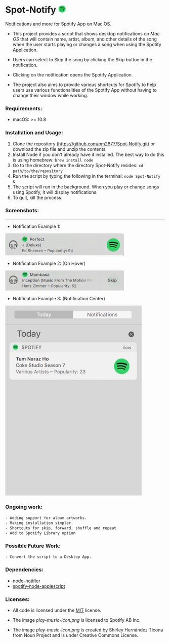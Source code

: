 # Spot-Notify <img src="screenshots/spotify-logo.png" alt="Spotify logo" style="width: 25px; height:25px;"/>

Notifications and more for Spotify App on Mac OS.

- This project provides a script that shows desktop notifications on _Mac OS_ that will contain name, artist, album, and other details of the song when the user starts playing or changes a song when using the Spotify Application.

- Users can select to Skip the song by clicking the Skip button in the notification.

- Clicking on the notification opens the Spotify Application.

- The project also aims to provide various shortcuts for Spotify to help users use various functionalities of the Spotify App without having to change their window while working. 


### Requirements:
- macOS: >= 10.8

### Installation and Usage:
1. Clone the repository (https://github.com/pm2877/Spot-Notify.git) or download the zip file and unzip the contents.
2. Install Node if you don't already have it installed. The best way to do this is using homebrew:
	`brew install node`
3. Go to the directory where the directory Spot-Notify resides:
    `cd path/to/the/repository`
4. Run the script by typing the following in the terminal:
    `node Spot-Notify &`
5. The script will run in the background. When you play or change songs using Spotify, it will display notifications.
6. To quit, kill the process.

### Screenshots:
-------------------

- Notification Example 1:
<img src="screenshots/perfect-ed-sheeran.png" alt="Notification example 1" style="width: 375px;"/>

- Notification Example 2: (On Hover)
<img src="screenshots/on-hover.png" alt="Notification example 2" style="width: 375px;"/>

- Notification Example 3: (Notification Center)
<img src="screenshots/notification-center.png" alt="Notification example 3" style="height: 600px;"/>


### Ongoing work: 
	- Adding support for album artworks.
	- Making installation simpler.
	- Shortcuts for skip, forward, shuffle and repeat
	- Add to Spotify Library option

### Possible Future Work:
	- Convert the script to a Desktop App.


### Dependencies:
- [node-notifier](https://github.com/mikaelbr/node-notifier)
- [spotify-node-applescript](https://github.com/andrehaveman/spotify-node-applescript)


### Licenses:

- All code is licensed under the [MIT](License.md) license.

- The image _play-music-icon.png_ is licensed to Spotify AB Inc.

- The image _play-music-icon.png_ is created by Shirley Hernández Ticona from Noun Project and is under Creative Commons License.

